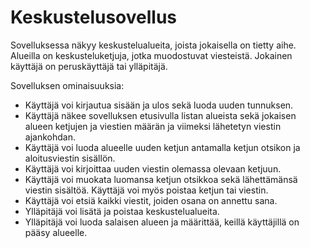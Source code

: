 # Keskustelusovellus

Sovelluksessa näkyy keskustelualueita, joista jokaisella on tietty aihe. Alueilla on keskusteluketjuja, jotka muodostuvat viesteistä. Jokainen käyttäjä on peruskäyttäjä tai ylläpitäjä.

Sovelluksen ominaisuuksia:

   - Käyttäjä voi kirjautua sisään ja ulos sekä luoda uuden tunnuksen.
   - Käyttäjä näkee sovelluksen etusivulla listan alueista sekä jokaisen alueen ketjujen ja viestien määrän ja viimeksi lähetetyn viestin ajankohdan.
   - Käyttäjä voi luoda alueelle uuden ketjun antamalla ketjun otsikon ja aloitusviestin sisällön.
   - Käyttäjä voi kirjoittaa uuden viestin olemassa olevaan ketjuun.
   - Käyttäjä voi muokata luomansa ketjun otsikkoa sekä lähettämänsä viestin sisältöä. Käyttäjä voi myös poistaa ketjun tai viestin.
   - Käyttäjä voi etsiä kaikki viestit, joiden osana on annettu sana.
   - Ylläpitäjä voi lisätä ja poistaa keskustelualueita.
   - Ylläpitäjä voi luoda salaisen alueen ja määrittää, keillä käyttäjillä on pääsy alueelle.
